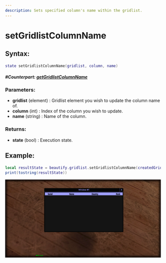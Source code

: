 ```yaml
---
description: Sets specified column's name within the gridlist.
---
```


# setGridlistColumnName

## **Syntax:**

```lua
state setGridlistColumnName(gridlist, column, name)
```

#### _**\#Counterpart:**_ [_**getGridlistColumnName**_](getgridlistcolumnname.md)

### **Parameters:**

* **gridlist** \(element\) : Gridlist element you wish to update the column name of.
* **column** \(int\) : Index of the column you wish to update.
* **name** \(string\) : Name of the column.

### **Returns:**

* **state** \(bool\) : Execution state.

## **Example:**

```lua
local resultState = beautify.gridlist.setGridlistColumnName(createdGridlist, 1, "Serial")
print(tostring(resultState))
```

![](../../.gitbook/assets/elements/gridlist/api//setgridlistcolumnname.png)

